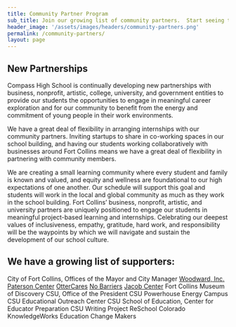 ```yaml
---
title: Community Partner Program
sub_title: Join our growing list of community partners.  Start seeing the benefit of working with our students today.
header_image: '/assets/images/headers/community-partners.png'
permalink: /community-partners/
layout: page
---
```

## New Partnerships
Compass High School is continually developing new partnerships with business, nonprofit, artistic, college, university, and government entities to provide our students the opportunities to engage in meaningful career exploration and for our community to benefit from the energy and commitment of young people in their work environments.  

We have a great deal of flexibility in arranging internships with our community partners.  Inviting startups to share in co-working spaces in our school building, and having our students working collaboratively with businesses around Fort Collins means we have a great deal of flexibility in partnering with community members.

We are creating a small learning community where every student and family is known and valued, and equity and wellness are foundational to our high expectations of one another. Our schedule will support this goal and students will work in the local and global community as much as they work in the school building. Fort Collins’ business, nonprofit, artistic, and university partners are uniquely positioned to engage our students in meaningful project-based learning and internships. Celebrating our deepest values of inclusiveness, empathy, gratitude, hard work, and responsibility will be the waypoints by which we will navigate and  sustain the development of our school culture.

## We have a growing list of supporters:
City of Fort Collins, Offices of the Mayor and City Manager
[Woodward, Inc.](http://www.woodward.com/interngradopportunities.aspx)
[Paterson Center](https://patersoncenter.com/stratop-strategic-planning/)
[OtterCares](http://www.ottercares.org/)
[No Barriers](http://www.nobarriersusa.org/)
[Jacob Center](http://www.jacobcenter.org/)
Fort Collins Museum of Discovery
CSU, Office of the President
CSU Powerhouse Energy Campus
CSU Educational Outreach Center
CSU School of Education, Center for Educator Preparation
CSU Writing Project
ReSchool Colorado
KnowledgeWorks
Education Change Makers
